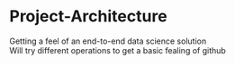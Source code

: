 # Project-Architecture
Getting a feel of an end-to-end data science solution <br>
Will try different operations to get a basic fealing of github
